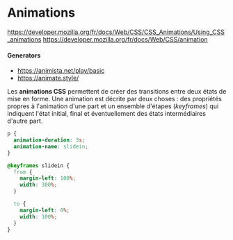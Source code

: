 # Animations

https://developer.mozilla.org/fr/docs/Web/CSS/CSS_Animations/Using_CSS_animations
https://developer.mozilla.org/fr/docs/Web/CSS/animation

#### Generators
- https://animista.net/play/basic
- https://animate.style/

Les **animations CSS** permettent de créer des transitions entre deux états de mise en forme. Une animation est décrite par deux choses : des propriétés propres à l'animation d'une part et un ensemble d'étapes (_keyframes_) qui indiquent l'état initial, final et éventuellement des états intermédiaires d'autre part.

```css
p {
  animation-duration: 3s;
  animation-name: slidein;
}

@keyframes slidein {
  from {
    margin-left: 100%;
    width: 300%;
  }

  to {
    margin-left: 0%;
    width: 100%;
  }
}

```